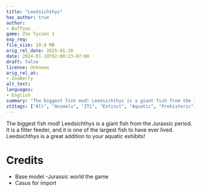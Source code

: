 ```yaml
---
title: "Leedsichthys"
has_author: true
author: 
- Buffzoo
game: Zoo Tycoon 1
exp_req:
file_size: 19.8 MB
orig_rel_date: 2025-01-18
date: 2024-01-18T02:00:23-07:00
draft: false
license: Unknown
orig_rel_at: 
- ZooBerry
alt_text: 
languages:
- English
summary: "The biggest fish mod! Leedsichthys is a giant fish from the Jurassic period."
zt1tags: ["All", "Animals", "ZT1", "Extinct", "Aquatic", "Prehistoric", "Fish"]
---
```


The biggest fish mod! Leedsichthys is a giant fish from the Jurassic period. It is a filter feeder, and it is one of the largest fish to have ever lived. Leedsichthys is a great addition to your aquatic exhibits!

# Credits

- Base model -Jurassic world the game
- Casus for import